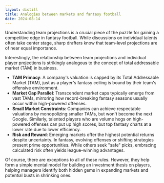 ```yaml
---
layout: distill
title: Analogies between markets and fantasy football
date: 2024-08-14
---
```

Understanding team projections is a crucial piece of the puzzle for gaining a competitive edge in fantasy football. While discussions on individual talents often take center stage, sharp drafters know that team-level projections are of near equal importance. 

Interestingly,  the relationship between team projections and individual player projections is strikingly analogous to the concept of total addressable market (TAM) in business.

- **TAM Primacy**: A company's valuation is capped by its Total Addressable Market (TAM), just as a player's fantasy ceiling is bound by their team's offensive environment.
- **Market Cap Parallel**: Transcendent market caps typically emerge from vast TAMs, mirroring how record-breaking fantasy seasons usually occur within high-powered offenses.
- **Small Market Constraints**: Companies can achieve respectable valuations by monopolizing smaller TAMs, but won't become the next Google. Similarly, talented players who are volume hogs on high-powered offenses can put up high scores, but top fantasy charts at a lower rate due to lower efficiency.
- **Risk and Reward**: Emerging markets offer the highest potential returns despite uncertainty. In fantasy, evolving offenses or shifting strategies present prime opportunities. While others seek "safe" picks, embracing calculated risk often yields league-winning advantages.

Of course, there are exceptions to all of these rules. However, they help form a simple mental model for building an investment thesis on players, helping managers identify both hidden gems in expanding markets and potential busts in shrinking ones.